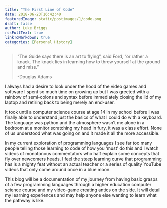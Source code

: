 ```yaml
---
title: "The First Line of Code"
date: 2018-06-23T16:42:40
featuredImage: static/postimages/1/code.png
draft: false
author: Luke Briggs
rssFullText: true
linkToMarkdown: true
categories: [Personal History]
---
```



> “The Guide says there is an art to flying”, said Ford, “or
> rather a knack. The knack lies in learning how to throw
> yourself at the ground and miss.”
>
> -Douglas Adams


I always had a desire to look under the hood of the video games and software I spent so much time on growing up but I was greeted with a rainbow of semi-colons and syntax before immediately closing the lid of my laptop and retiring back to being merely an end-user.

It took until a computer science course at age 14 in my school before I was finally able to understand just the basics of what I could do with a keyboard. The language was python and the atmosphere wasn’t me alone in a bedroom at a monitor scratching my head in fury, it was a class effort. None of us understood what was going on and it made it all the more accessible.

In my current exploration of programming languages I see far too many people telling those learning to code of how you ‘must’ do this and I watch videos of monotonous commentators who half explain some concepts that fly over newcomers heads. I feel the steep learning curve that programming has is a mighty feat without an actual teacher or a series of quality YouTube videos that only come around once in a blue moon.

This blog will be a documentation of my journey from having basic grasps of a few programming languages through a higher education computer science course and my video-game creating antics on the side. It will detail my learning experiences and may help anyone else wanting to learn what the pathway is like.